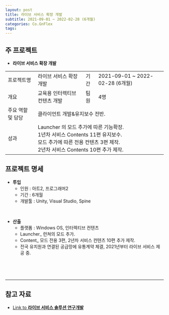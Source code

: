 ```yaml
---
layout: post
title: 라이브 서비스 확장 개발
subtitle: 2021-09-01 ~ 2022-02-28 (6개월)
categories: Co.GnFlex
tags: 
---
```


## 주 프로젝트
- **라이브 서비스 확장 개발**  
<table>
  <tr>
    <td>프로젝트명</td>
    <td>라이브 서비스 확장 개발</td>
    <td>기간</td>
    <td>2021-09-01 ~ 2022-02-28 (6개월)</td>
  </tr>
  <tr>
    <td>개요</td>
    <td>교육용 인터렉티브 컨텐츠 개발</td>
    <td>팀원</td>
    <td>4명</td>
  </tr>
  <tr>
    <td>주요 역할 및 담당</td>
    <td colspan="3">클라이언트 개발&유지보수 전반.</td>
  </tr>
  <tr>
    <td>성과</td>
    <td colspan="3">Launcher 의 모드 추가에 따른 기능확장.<br>1년차 서비스 Contents 11편 유지보수.<br>모드 추가에 따른 전용 컨텐츠 3편 제작.<br>2년차 서비스 Contents 10편 추가 제작.</td>
  </tr>
</table>

<!-- | :--- | :--- | :--- | :--- |  
| 프로젝트명 | 라이브 서비스 확장 개발 | 기간 | 2021-09-01 ~ 2022-02-28 (6개월) |  
| 개요 | 교육용 인터렉티브 컨텐츠 개발 | 팀원 | 4명 |  
| 주요 역할 및 담당 | 클라이언트 개발&유지보수 전반. |  
| 성과 | Launcher 의 모드 추가에 따른 기능확장.<br>1년차 서비스 Contents 11편 유지보수.<br>모드 추가에 따른 전용 컨텐츠 3편 제작.<br>2년차 서비스 Contents 10편 추가 제작. |   -->

## 프로젝트 명세
- **투입**  
  - 인원 : 아트2, 프로그래머2  
  - 기간 : 6개월  
  - 개발툴 : Unity, Visual Studio, Spine  
<br>

- **산출**  
  - 플랫폼 : Windows OS, 인터렉티브 컨텐츠  
  - Launcher_ 런쳐의 모드 추가.  
  - Content_ 모드 전용 3편, 2년차 서비스 컨텐츠 10편 추가 제작.  
  - 전국 유치원과 연결된 공급망에 유통계약 체결, 2021년부터 라이브 서비스 제공 중.  
<br>
<p><br></p>

<hr>

## 참고 자료
- <a href="https://seunghyeon-hong.github.io/co.gnflex/2019/12/16/live-service-solution-rnd.html" target="_blank">Link to **라이브 서비스 솔루션 연구개발**</a>  
<br>
<p><br></p>
